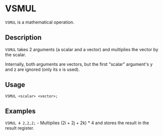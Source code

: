 # VSMUL

`VSMUL` is a mathematical operation.

## Description

`VSMUL` takes 2 arguments (a scalar and a vector) and multiplies the vector by the scalar.

Internally, both arguments are vectors, but the first "scalar" argument's y and z are ignored (only its x is used).

## Usage

`VSMUL <scalar> <vector>;`

## Examples

`VSMUL 4 2,2,2;` - Multiplies (2i + 2j + 2k) * 4 and stores the result in the result register.
